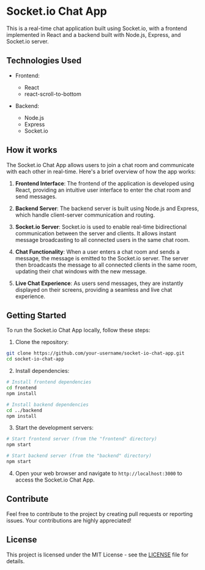 # Socket.io Chat App

This is a real-time chat application built using Socket.io, with a frontend implemented in React and a backend built with Node.js, Express, and Socket.io server.

## Technologies Used

- Frontend:
  - React
  - react-scroll-to-bottom

- Backend:
  - Node.js
  - Express
  - Socket.io

## How it works

The Socket.io Chat App allows users to join a chat room and communicate with each other in real-time. Here's a brief overview of how the app works:

1. **Frontend Interface**: The frontend of the application is developed using React, providing an intuitive user interface to enter the chat room and send messages.

2. **Backend Server**: The backend server is built using Node.js and Express, which handle client-server communication and routing.

3. **Socket.io Server**: Socket.io is used to enable real-time bidirectional communication between the server and clients. It allows instant message broadcasting to all connected users in the same chat room.

4. **Chat Functionality**: When a user enters a chat room and sends a message, the message is emitted to the Socket.io server. The server then broadcasts the message to all connected clients in the same room, updating their chat windows with the new message.

5. **Live Chat Experience**: As users send messages, they are instantly displayed on their screens, providing a seamless and live chat experience.

## Getting Started

To run the Socket.io Chat App locally, follow these steps:

1. Clone the repository:

```bash
git clone https://github.com/your-username/socket-io-chat-app.git
cd socket-io-chat-app
```

2. Install dependencies:

```bash
# Install frontend dependencies
cd frontend
npm install

# Install backend dependencies
cd ../backend
npm install
```

3. Start the development servers:

```bash
# Start frontend server (from the "frontend" directory)
npm start

# Start backend server (from the "backend" directory)
npm start
```

4. Open your web browser and navigate to `http://localhost:3000` to access the Socket.io Chat App.

## Contribute

Feel free to contribute to the project by creating pull requests or reporting issues. Your contributions are highly appreciated!

## License

This project is licensed under the MIT License - see the [LICENSE](LICENSE) file for details.
